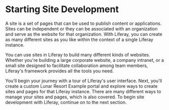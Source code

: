 # Starting Site Development

A site is a set of pages that can be used to publish content or applications.
Sites can be independent or they can be associated with an organization and
serve as the website for that organization. With Liferay, you can create as many
different sites as you like within the context of a single Liferay instance.

You can use sites in Liferay to build many different kinds of websites. Whether
you're building a large corporate website, a company intranet, or a small site
designed to facilitate collaboration among team members, Liferay's framework
provides all the tools you need.

You'll begin your journey with a tour of Liferay's user interface. Next, you'll
create a custom Lunar Resort Example portal and explore ways to create sites
and pages for that Liferay instance. There are many different ways to manage
your sites and pages, which is also covered. To begin site development with
Liferay, continue on to the next section.
